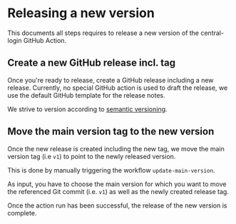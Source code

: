 # Releasing a new version

This documents all steps requires to release a new version of the central-login GitHub Action.

## Create a new GitHub release incl. tag

Once you're ready to release, create a GitHub release including a new release.
Currently, no special GitHub action is used to draft the release, we use the default GitHub template for the release
notes.

We strive to version according to [semantic versioning](https://semver.org/).

## Move the main version tag to the new version

Once the new release is created including the new tag, we move the main version tag (i.e `v1`) to point to the newly
released version.

This is done by manually triggering the workflow `update-main-version`.

As input, you have to choose the main version for which you want to move the referenced Git commit (i.e. `v1`) as well
as the newly created release tag.

Once the action run has been successful, the release of the new version is complete.
